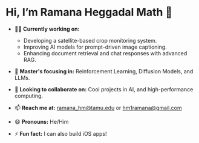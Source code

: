 # Hi, I’m Ramana Heggadal Math 👋

- 👨‍💻 **Currently working on:**
  - Developing a satellite-based crop monitoring system.
  - Improving AI models for prompt-driven image captioning.
  - Enhancing document retrieval and chat responses with advanced RAG.
  
- 📘 **Master's focusing in:** Reinforcement Learning, Diffusion Models, and LLMs.
- 🤝 **Looking to collaborate on:** Cool projects in AI, and high-performance computing.
- 📫 **Reach me at:** [ramana_hm@tamu.edu](mailto:ramana_hm@tamu.edu) or [hm1ramana@gmail.com](mailto:hm1ramana@gmail.com)
- 😄 **Pronouns:** He/Him
- ⚡ **Fun fact:** I can also build iOS apps!

<!---
ramanahm1/ramanahm1 is a ✨ special ✨ repository because its `README.md` (this file) appears on your GitHub profile.
You can click the Preview link to take a look at your changes.
--->
